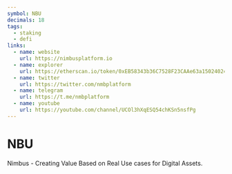 ```yaml
---
symbol: NBU
decimals: 18
tags:
  - staking
  - defi
links:
  - name: website
    url: https://nimbusplatform.io
  - name: explorer
    url: https://etherscan.io/token/0xEB58343b36C7528F23CAAe63a150240241310049
  - name: twitter
    url: https://twitter.com/nmbplatform
  - name: telegram
    url: https://t.me/nmbplatform
  - name: youtube
    url: https://youtube.com/channel/UCOl3hXqESQ54chKSn5nsfPg
---
```


# NBU

Nimbus - Creating Value Based on Real Use cases for Digital Assets.
